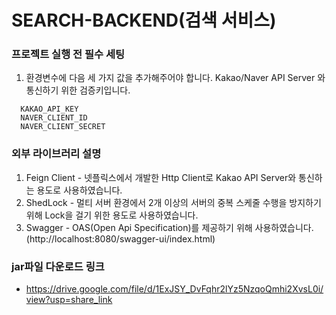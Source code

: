 # SEARCH-BACKEND(검색 서비스)

### 프로젝트 실행 전 필수 세팅
1. 환경변수에 다음 세 가지 값을 추가해주어야 합니다. Kakao/Naver API Server 와 통신하기 위한 검증키입니다.
````
  KAKAO_API_KEY
  NAVER_CLIENT_ID
  NAVER_CLIENT_SECRET
````

### 외부 라이브러리 설명
1. Feign Client - 넷플릭스에서 개발한 Http Client로 Kakao API Server와 통신하는 용도로 사용하였습니다.
2. ShedLock - 멀티 서버 환경에서 2개 이상의 서버의 중복 스케줄 수행을 방지하기 위해 Lock을 걸기 위한 용도로 사용하였습니다.
3. Swagger - OAS(Open Api Specification)를 제공하기 위해 사용하였습니다.(http://localhost:8080/swagger-ui/index.html)


### jar파일 다운로드 링크
- https://drive.google.com/file/d/1ExJSY_DvFqhr2lYz5NzqoQmhi2XvsL0i/view?usp=share_link

